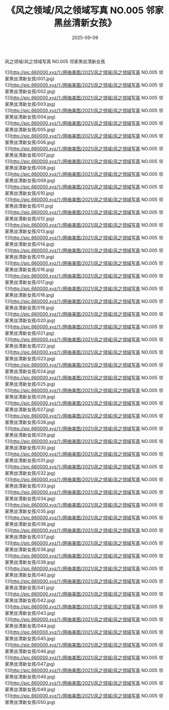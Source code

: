 ﻿---
layout: post
title:  《风之领域/风之领域写真 NO.005 邻家黑丝清新女孩》
date:   2025-09-09
img: http://pic.660000.xyz/1:/网络美图/2021/风之领域/风之领域写真 NO.005 邻家黑丝清新女孩/000.jpg
categories: [美女, 清纯, 唯美]
---

风之领域/风之领域写真 NO.005 邻家黑丝清新女孩

 ![](http://pic.660000.xyz/1:/网络美图/2021/风之领域/风之领域写真 NO.005 邻家黑丝清新女孩/001.jpg) <br>![](http://pic.660000.xyz/1:/网络美图/2021/风之领域/风之领域写真 NO.005 邻家黑丝清新女孩/002.jpg) <br>![](http://pic.660000.xyz/1:/网络美图/2021/风之领域/风之领域写真 NO.005 邻家黑丝清新女孩/003.jpg) <br>![](http://pic.660000.xyz/1:/网络美图/2021/风之领域/风之领域写真 NO.005 邻家黑丝清新女孩/004.jpg) <br>![](http://pic.660000.xyz/1:/网络美图/2021/风之领域/风之领域写真 NO.005 邻家黑丝清新女孩/005.jpg) <br>![](http://pic.660000.xyz/1:/网络美图/2021/风之领域/风之领域写真 NO.005 邻家黑丝清新女孩/006.jpg) <br>![](http://pic.660000.xyz/1:/网络美图/2021/风之领域/风之领域写真 NO.005 邻家黑丝清新女孩/007.jpg) <br>![](http://pic.660000.xyz/1:/网络美图/2021/风之领域/风之领域写真 NO.005 邻家黑丝清新女孩/008.jpg) <br>![](http://pic.660000.xyz/1:/网络美图/2021/风之领域/风之领域写真 NO.005 邻家黑丝清新女孩/009.jpg) <br>![](http://pic.660000.xyz/1:/网络美图/2021/风之领域/风之领域写真 NO.005 邻家黑丝清新女孩/010.jpg) <br>![](http://pic.660000.xyz/1:/网络美图/2021/风之领域/风之领域写真 NO.005 邻家黑丝清新女孩/011.jpg) <br>![](http://pic.660000.xyz/1:/网络美图/2021/风之领域/风之领域写真 NO.005 邻家黑丝清新女孩/012.jpg) <br>![](http://pic.660000.xyz/1:/网络美图/2021/风之领域/风之领域写真 NO.005 邻家黑丝清新女孩/013.jpg) <br>![](http://pic.660000.xyz/1:/网络美图/2021/风之领域/风之领域写真 NO.005 邻家黑丝清新女孩/014.jpg) <br>![](http://pic.660000.xyz/1:/网络美图/2021/风之领域/风之领域写真 NO.005 邻家黑丝清新女孩/015.jpg) <br>![](http://pic.660000.xyz/1:/网络美图/2021/风之领域/风之领域写真 NO.005 邻家黑丝清新女孩/016.jpg) <br>![](http://pic.660000.xyz/1:/网络美图/2021/风之领域/风之领域写真 NO.005 邻家黑丝清新女孩/017.jpg) <br>![](http://pic.660000.xyz/1:/网络美图/2021/风之领域/风之领域写真 NO.005 邻家黑丝清新女孩/018.jpg) <br>![](http://pic.660000.xyz/1:/网络美图/2021/风之领域/风之领域写真 NO.005 邻家黑丝清新女孩/019.jpg) <br>![](http://pic.660000.xyz/1:/网络美图/2021/风之领域/风之领域写真 NO.005 邻家黑丝清新女孩/020.jpg) <br>![](http://pic.660000.xyz/1:/网络美图/2021/风之领域/风之领域写真 NO.005 邻家黑丝清新女孩/021.jpg) <br>![](http://pic.660000.xyz/1:/网络美图/2021/风之领域/风之领域写真 NO.005 邻家黑丝清新女孩/022.jpg) <br>![](http://pic.660000.xyz/1:/网络美图/2021/风之领域/风之领域写真 NO.005 邻家黑丝清新女孩/023.jpg) <br>![](http://pic.660000.xyz/1:/网络美图/2021/风之领域/风之领域写真 NO.005 邻家黑丝清新女孩/024.jpg) <br>![](http://pic.660000.xyz/1:/网络美图/2021/风之领域/风之领域写真 NO.005 邻家黑丝清新女孩/025.jpg) <br>![](http://pic.660000.xyz/1:/网络美图/2021/风之领域/风之领域写真 NO.005 邻家黑丝清新女孩/026.jpg) <br>![](http://pic.660000.xyz/1:/网络美图/2021/风之领域/风之领域写真 NO.005 邻家黑丝清新女孩/027.jpg) <br>![](http://pic.660000.xyz/1:/网络美图/2021/风之领域/风之领域写真 NO.005 邻家黑丝清新女孩/028.jpg) <br>![](http://pic.660000.xyz/1:/网络美图/2021/风之领域/风之领域写真 NO.005 邻家黑丝清新女孩/029.jpg) <br>![](http://pic.660000.xyz/1:/网络美图/2021/风之领域/风之领域写真 NO.005 邻家黑丝清新女孩/030.jpg) <br>![](http://pic.660000.xyz/1:/网络美图/2021/风之领域/风之领域写真 NO.005 邻家黑丝清新女孩/031.jpg) <br>![](http://pic.660000.xyz/1:/网络美图/2021/风之领域/风之领域写真 NO.005 邻家黑丝清新女孩/032.jpg) <br>![](http://pic.660000.xyz/1:/网络美图/2021/风之领域/风之领域写真 NO.005 邻家黑丝清新女孩/033.jpg) <br>![](http://pic.660000.xyz/1:/网络美图/2021/风之领域/风之领域写真 NO.005 邻家黑丝清新女孩/034.jpg) <br>![](http://pic.660000.xyz/1:/网络美图/2021/风之领域/风之领域写真 NO.005 邻家黑丝清新女孩/035.jpg) <br>![](http://pic.660000.xyz/1:/网络美图/2021/风之领域/风之领域写真 NO.005 邻家黑丝清新女孩/036.jpg) <br>![](http://pic.660000.xyz/1:/网络美图/2021/风之领域/风之领域写真 NO.005 邻家黑丝清新女孩/037.jpg) <br>![](http://pic.660000.xyz/1:/网络美图/2021/风之领域/风之领域写真 NO.005 邻家黑丝清新女孩/038.jpg) <br>![](http://pic.660000.xyz/1:/网络美图/2021/风之领域/风之领域写真 NO.005 邻家黑丝清新女孩/039.jpg) <br>![](http://pic.660000.xyz/1:/网络美图/2021/风之领域/风之领域写真 NO.005 邻家黑丝清新女孩/040.jpg) <br>![](http://pic.660000.xyz/1:/网络美图/2021/风之领域/风之领域写真 NO.005 邻家黑丝清新女孩/041.jpg) <br>![](http://pic.660000.xyz/1:/网络美图/2021/风之领域/风之领域写真 NO.005 邻家黑丝清新女孩/042.jpg) <br>![](http://pic.660000.xyz/1:/网络美图/2021/风之领域/风之领域写真 NO.005 邻家黑丝清新女孩/043.jpg) <br>![](http://pic.660000.xyz/1:/网络美图/2021/风之领域/风之领域写真 NO.005 邻家黑丝清新女孩/044.jpg) <br>![](http://pic.660000.xyz/1:/网络美图/2021/风之领域/风之领域写真 NO.005 邻家黑丝清新女孩/045.jpg) <br>![](http://pic.660000.xyz/1:/网络美图/2021/风之领域/风之领域写真 NO.005 邻家黑丝清新女孩/046.jpg) <br>![](http://pic.660000.xyz/1:/网络美图/2021/风之领域/风之领域写真 NO.005 邻家黑丝清新女孩/047.jpg) <br>![](http://pic.660000.xyz/1:/网络美图/2021/风之领域/风之领域写真 NO.005 邻家黑丝清新女孩/048.jpg) <br>![](http://pic.660000.xyz/1:/网络美图/2021/风之领域/风之领域写真 NO.005 邻家黑丝清新女孩/049.jpg) <br>![](http://pic.660000.xyz/1:/网络美图/2021/风之领域/风之领域写真 NO.005 邻家黑丝清新女孩/050.jpg) <br>